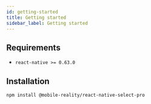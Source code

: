 ```yaml
---
id: getting-started
title: Getting started
sidebar_label: Getting started
---
```


## Requirements

-   `react-native >= 0.63.0`

## Installation

```bash npm2yarn
npm install @mobile-reality/react-native-select-pro
```
